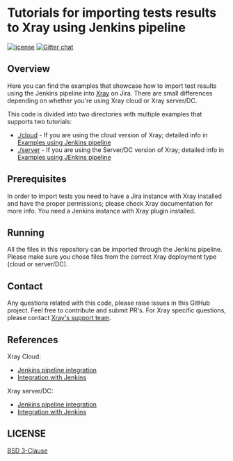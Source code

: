 # Tutorials for importing tests results to Xray using Jenkins pipeline
[![license](https://img.shields.io/badge/License-BSD%203--Clause-green.svg)](https://opensource.org/licenses/BSD-3-Clause)
[![Gitter chat](https://badges.gitter.im/gitterHQ/gitter.png)](https://gitter.im/Xray-App/community)

## Overview
Here you can find the examples that showcase how to import test results using the Jenkins pipeline into [Xray](https://www.getxray.app/) on Jira. There are small differences depending on whether you're using Xray cloud or Xray server/DC.

This code is divided into two directories with multiple examples that supports two tutorials:
- [./cloud](cloud) - If you are using the cloud version of Xray; detailed info in [Examples using Jenkins pipeline](https://docs.getxray.app/display/XRAYCLOUD/Jenkins+pipeline+integration) 
- [./server](server) - If you are using the Server/DC version of Xray; detailed info in [Examples using JEnkins pipeline](https://docs.getxray.app/display/XRAY/Examples+using+Test+Case+Importer)


## Prerequisites
In order to import tests you need to have a Jira instance with Xray installed and have the proper permissions; please check Xray documentation for more info. You need a Jenkins instance with Xray plugin installed.

## Running
All the files in this repository can be imported through the Jenkins pipeline. Please make sure you chose files from the correct Xray deployment type (cloud or server/DC).

## Contact

Any questions related with this code, please raise issues in this GitHub project. Feel free to contribute and submit PR's.
For Xray specific questions, please contact [Xray's support team](https://jira.getxray.app/servicedesk/customer/portal/2).

## References

Xray Cloud:
- [Jenkins pipeline integration](https://docs.getxray.app/display/XRAYCLOUD/Jenkins+pipeline+integration)
- [Integration with Jenkins](https://docs.getxray.app/display/XRAYCLOUD/Integration+with+Jenkins)

Xray server/DC:
- [Jenkins pipeline integration](https://docs.getxray.app/display/XRAY/Jenkins+pipeline+integration)
- [Integration with Jenkins](https://docs.getxray.app/display/XRAY/Integration+with+Jenkins)


## LICENSE

[BSD 3-Clause](LICENSE)
